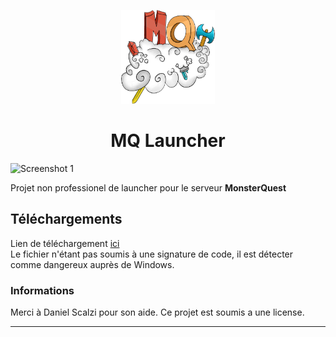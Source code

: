 <p align="center"><img src="./app/assets/images/SealCircle.png" width="150px" height="150px" alt="aventium softworks"></p>

<h1 align="center">MQ Launcher</h1>


![Screenshot 1](https://cdn.discordapp.com/attachments/807287716411605022/808969742865793024/unknown.png)


Projet non professionel de launcher pour le serveur **MonsterQuest** 

## Téléchargements

Lien de téléchargement [ici](https://github.com/TakezoDev/mq-launcher-utils/releases)
<br>Le fichier n'étant pas soumis à une signature de code, il est détecter comme dangereux auprès de Windows.

### Informations
Merci à Daniel Scalzi pour son aide.
Ce projet est soumis a une license.

---

